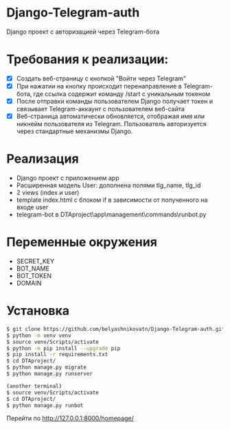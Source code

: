 # Django-Telegram-auth
Django проект с авторизацией через Telegram-бота



# Требования к реализации:
- [x] Создать веб-страницу с кнопкой "Войти через Telegram"  
- [x] При нажатии на кнопку происходит перенаправление в Telegram-бота, где ссылка содержит команду /start с уникальным токеном  
- [x] После отправки команды пользователем Django получает токен и связывает Telegram-аккаунт с пользователем веб-сайта  
- [x] Веб-страница автоматически обновляется, отображая имя или никнейм пользователя из Telegram. Пользователь авторизуется через стандартные механизмы Django.  

# Реализация
- Django проект с приложением app
- Расширенная модель User: дополнена полями tlg_name, tlg_id 
- 2 views (index и user)
- template index.html с блоком if в зависимости от полученного на входе user
- telegram-bot в DTAproject\app\management\commands\runbot.py

# Переменные окружения
- SECRET_KEY
- BOT_NAME
- BOT_TOKEN
- DOMAIN

# Установка
```bash
$ git clone https://github.com/belyashnikovatn/Django-Telegram-auth.git
$ python -m venv venv  
$ source venv/Scripts/activate  
$ python -m pip install --upgrade pip  
$ pip install -r requirements.txt  
$ cd DTAproject/
$ python manage.py migrate  
$ python manage.py runserver

(another terminal)
$ source venv/Scripts/activate  
$ cd DTAproject/
$ python manage.py runbot
```

Перейти по http://127.0.0.1:8000/homepage/

